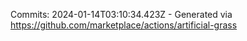Commits: 2024-01-14T03:10:34.423Z - Generated via https://github.com/marketplace/actions/artificial-grass
<br>
